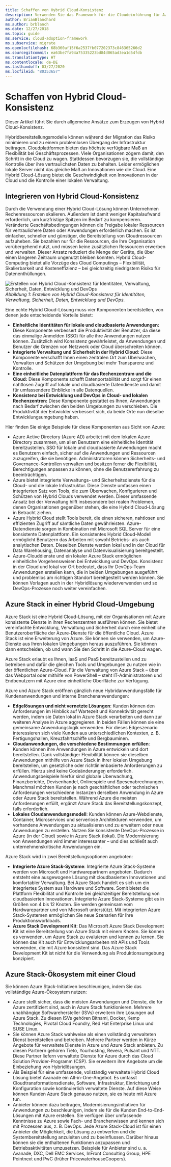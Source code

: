 ```yaml
---
title: Schaffen von Hybrid Cloud-Konsistenz
description: Verwenden Sie das Framework für die Cloudeinführung für Azure, um zu erfahren, wie Sie den Ansatz zum Schaffen von Hybrid Cloud-Konsistenz definieren.
author: BrianBlanchard
ms.author: brblanch
ms.date: 12/27/2018
ms.topic: guide
ms.service: cloud-adoption-framework
ms.subservice: migrate
ms.openlocfilehash: 68b360af15f6a2537fb077202373c846365266d2
ms.sourcegitcommit: ea63be7fa94a75335223bd84d065ad3ea1d54fdb
ms.translationtype: HT
ms.contentlocale: de-DE
ms.lasthandoff: 03/27/2020
ms.locfileid: "80353657"
---
```

<!-- cSpell:ignore ISVs Bitnami Yourhosting Revera Avanade Pulsant PricewaterhouseCoopers Pointnext -->

# <a name="create-hybrid-cloud-consistency"></a>Schaffen von Hybrid Cloud-Konsistenz

Dieser Artikel führt Sie durch allgemeine Ansätze zum Erzeugen von Hybrid Cloud-Konsistenz.

Hybridbereitstellungsmodelle können während der Migration das Risiko minimieren und zu einem problemlosen Übergang der Infrastruktur beitragen. Cloudplattformen bieten das höchste verfügbare Maß an Flexibilität bei Geschäftsprozessen. Viele Organisationen zögern damit, den Schritt in die Cloud zu wagen. Stattdessen bevorzugen sie, die vollständige Kontrolle über ihre vertraulichsten Daten zu behalten. Leider ermöglichen lokale Server nicht das gleiche Maß an Innovationen wie die Cloud. Eine Hybrid Cloud-Lösung bietet die Geschwindigkeit von Innovationen in der Cloud und die Kontrolle einer lokalen Verwaltung.

## <a name="integrate-hybrid-cloud-consistency"></a>Integrieren von Hybrid Cloud-Konsistenz

Durch die Verwendung einer Hybrid Cloud-Lösung können Unternehmen Rechenressourcen skalieren. Außerdem ist damit weniger Kapitalaufwand erforderlich, um kurzfristige Spitzen im Bedarf zu kompensieren. Veränderte Geschäftsbedingungen können die Freigabe lokaler Ressourcen für vertraulichere Daten oder Anwendungen erforderlich machen. Es ist einfacher, schneller und günstiger, die Bereitstellung von Cloudressourcen aufzuheben. Sie bezahlen nur für die Ressourcen, die Ihre Organisation vorübergehend nutzt, und müssen keine zusätzlichen Ressourcen erwerben und verwalten. Dieser Ansatz reduziert die Menge der Geräte, die über einen längeren Zeitraum ungenutzt bleiben könnten. Hybrid Cloud-Computing bietet alle Vorzüge des Cloud Computings – Flexibilität, Skalierbarkeit und Kosteneffizienz – bei gleichzeitig niedrigstem Risiko für Datenenthüllungen.

![Erstellen von Hybrid Cloud-Konsistenz für Identitäten, Verwaltung, Sicherheit, Daten, Entwicklung und DevOps](../../_images/hybrid-consistency.png)
*Abbildung 1: Erstellen von Hybrid Cloud-Konsistenz für Identitäten, Verwaltung, Sicherheit, Daten, Entwicklung und DevOps.*

Eine echte Hybrid Cloud-Lösung muss vier Komponenten bereitstellen, von denen jede entscheidende Vorteile bietet:

- **Einheitliche Identitäten für lokale und cloudbasierte Anwendungen:** Diese Komponente verbessert die Produktivität der Benutzer, da diese das einmalige Anmelden (SSO) für alle ihre Anwendungen nutzen können. Zusätzlich wird Konsistenz gewährleistet, da Anwendungen und Benutzer die Grenzen von Netzwerk oder Cloud überschreiten können.
- **Integrierte Verwaltung und Sicherheit in der Hybrid Cloud:** Diese Komponente verschafft Ihnen einen zentralen Ort zum Überwachen, Verwalten und Schützen der Umgebung bei mehr Transparenz und Kontrolle.
- **Eine einheitliche Datenplattform für das Rechenzentrum und die Cloud:** Diese Komponente schafft Datenportabilität und sorgt für einen nahtlosen Zugriff auf lokale und cloudbasierte Datendienste und damit für umfassendere Einblicke in alle Datenquellen.
- **Konsistenz bei Entwicklung und DevOps in Cloud- und lokalen Rechenzentren:** Diese Komponente gestattet es Ihnen, Anwendungen nach Bedarf zwischen den beiden Umgebungen zu verschieben. Die Produktivität der Entwickler verbessert sich, da beide Orte nun dieselbe Entwicklungsumgebung haben.

Hier finden Sie einige Beispiele für diese Komponenten aus Sicht von Azure:

- Azure Active Directory (Azure AD) arbeitet mit dem lokalen Azure Directory zusammen, um allen Benutzern eine einheitliche Identität bereitzustellen. SSO für lokale und cloudbasierte Anwendungen macht es Benutzern einfach, sicher auf die Anwendungen und Ressourcen zuzugreifen, die sie benötigen. Administratoren können Sicherheits- und Governance-Kontrollen verwalten und besitzen ferner die Flexibilität, Berechtigungen anpassen zu können, ohne die Benutzererfahrung zu beeinträchtigen.
- Azure bietet integrierte Verwaltungs- und Sicherheitsdienste für die Cloud- und die lokale Infrastruktur. Diese Dienste umfassen einen integrierten Satz von Tools, die zum Überwachen, Konfigurieren und Schützen von Hybrid Clouds verwendet werden. Dieser umfassende Ansatz bei der Verwaltung hilft insbesondere bei realen Problemen, denen Organisationen gegenüber stehen, die eine Hybrid Cloud-Lösung in Betracht ziehen.
- Azure Hybrid Cloud stellt Tools bereit, die einen sicheren, nahtlosen und effizienten Zugriff auf sämtliche Daten gewährleisten. Azure-Datendienste sorgen in Kombination mit Microsoft SQL Server für eine konsistente Datenplattform. Ein konsistentes Hybrid Cloud-Modell ermöglicht Benutzern das Arbeiten mit sowohl Betriebs- als auch analytischen Daten. Dieselben Dienste werden lokal und in der Cloud für Data Warehousing, Datenanalyse und Datenvisualisierung bereitgestellt.
- Azure-Clouddienste und ein lokaler Azure Stack ermöglichen einheitliche Vorgehensweisen bei Entwicklung und DevOps. Konsistenz in der Cloud und lokal vor Ort bedeutet, dass Ihr DevOps-Team Anwendungen erstellen kann, die in beiden Umgebungen ausgeführt und problemlos am richtigen Standort bereitgestellt werden können. Sie können Vorlagen auch in der Hybridlösung wiederverwenden und so DevOps-Prozesse noch weiter vereinfachen.

## <a name="azure-stack-in-a-hybrid-cloud-environment"></a>Azure Stack in einer Hybrid Cloud-Umgebung

Azure Stack ist eine Hybrid Cloud-Lösung, mit der Organisationen mit Azure konsistente Dienste in ihren Rechenzentren ausführen können. Sie bietet vereinfachte Entwicklung, Verwaltung und Sicherheit durch eine einheitliche Benutzeroberfläche der Azure-Dienste für die öffentliche Cloud. Azure Stack ist eine Erweiterung von Azure. Sie können sie verwenden, um Azure-Dienste aus Ihren lokalen Umgebungen heraus auszuführen. Sie können dann entscheiden, ob und wann Sie den Schritt in die Azure-Cloud wagen.

Azure Stack erlaubt es Ihnen, IaaS und PaaS bereitzustellen und zu betreiben und dafür die gleichen Tools und Umgebungen zu nutzen wie in der öffentlichen Azure-Cloud. Für die Verwaltung von Azure Stack – über das Webportal oder mithilfe von PowerShell – steht IT-Administratoren und Endbenutzern mit Azure eine einheitliche Oberfläche zur Verfügung.

Azure und Azure Stack eröffnen gänzlich neue Hybridanwendungsfälle für Kundenanwendungen und interne Branchenanwendungen:

- **Edgelösungen und nicht vernetzte Lösungen**: Kunden können den Anforderungen im Hinblick auf Wartezeit und Konnektivität gerecht werden, indem sie Daten lokal in Azure Stack verarbeiten und dann zur weiteren Analyse in Azure aggregieren. In beiden Fällen können sie eine gemeinsame Anwendungslogik verwenden. Für dieses Edgeszenario interessieren sich viele Kunden aus unterschiedlichen Kontexten, z. B. Fertigungshallen, Kreuzfahrtschiffe und Bergbauminen.
- **Cloudanwendungen, die verschiedene Bestimmungen erfüllen**: Kunden können ihre Anwendungen in Azure entwickeln und dort bereitstellen. Dank vollständiger Flexibilität können sie dieselben Anwendungen mithilfe von Azure Stack in ihrer lokalen Umgebung bereitstellen, um gesetzliche oder richtlinienbasierte Anforderungen zu erfüllen. Hierzu sind keine Codeänderungen erforderlich. Anwendungsbeispiele hierfür sind globale Überwachung, Finanzberichte, Devisenhandel, Onlinespiele und Spesenabrechnungen. Manchmal möchten Kunden je nach geschäftlichen oder technischen Anforderungen verschiedene Instanzen derselben Anwendung in Azure oder Azure Stack bereitstellen. Während Azure die meisten Anforderungen erfüllt, ergänzt Azure Stack das Bereitstellungskonzept, falls erforderlich.
- **Lokales Cloudanwendungsmodell**: Kunden können Azure-Webdienste, Container, Microservices und serverlose Architekturen verwenden, um vorhandene Anwendungen zu aktualisieren und zu erweitern oder neue Anwendungen zu erstellen. Nutzen Sie konsistente DevOps-Prozesse in Azure (in der Cloud) sowie in Azure Stack (lokal). Die Modernisierung von Anwendungen wird immer interessanter – und dies schließt auch unternehmenskritische Anwendungen ein.

Azure Stack wird in zwei Bereitstellungsoptionen angeboten:

- **Integrierte Azure Stack-Systeme**: Integrierte Azure Stack-Systeme werden von Microsoft und Hardwarepartnern angeboten. Dadurch entsteht eine ausgewogene Lösung mit cloudbasierten Innovationen und komfortabler Verwaltung. Bei Azure Stack handelt es sich um ein integriertes System aus Hardware und Software. Somit bietet die Plattform Flexibilität und Kontrolle bei gleichzeitiger Bereitstellung von cloudbasierten Innovationen. Integrierte Azure Stack-Systeme gibt es in Größen von 4 bis 12 Knoten. Sie werden gemeinsam vom Hardwarepartner und von Microsoft unterstützt. Mit integrierten Azure Stack-Systemen ermöglichen Sie neue Szenarien für Ihre Produktionsworkloads.
- **Azure Stack Development Kit**: Das Microsoft Azure Stack Development Kit ist eine Bereitstellung von Azure Stack mit einem Knoten. Sie können es verwenden, um Azure Stack zu evaluieren und kennen zu lernen. Sie können das Kit auch für Entwicklungsarbeiten mit APIs und Tools verwenden, die mit Azure konsistent sind. Das Azure Stack Development Kit ist nicht für die Verwendung als Produktionsumgebung konzipiert.

## <a name="azure-stack-one-cloud-ecosystem"></a>Azure Stack-Ökosystem mit einer Cloud

Sie können Azure Stack-Initiativen beschleunigen, indem Sie das vollständige Azure-Ökosystem nutzen:

<!-- cSpell:ignore ISVs Bitnami Yourhosting Revera Avanade Pulsant PricewaterhouseCoopers -->

- Azure stellt sicher, dass die meisten Anwendungen und Dienste, die für Azure zertifiziert sind, auch in Azure Stack funktionieren. Mehrere unabhängige Softwarehersteller (ISVs) erweitern ihre Lösungen auf Azure Stack. Zu diesen ISVs gehören Bitnami, Docker, Kemp Technologies, Pivotal Cloud Foundry, Red Hat Enterprise Linux und SUSE Linux.
- Sie können Azure Stack wahlweise als einen vollständig verwalteten Dienst bereitstellen und betreiben. Mehrere Partner werden in Kürze Angebote für verwaltete Dienste in Azure und Azure Stack anbieten. Zu diesen Partnern gehören Tieto, Yourhosting, Revera, Pulsant und NTT. Diese Partner liefern verwaltete Dienste für Azure durch das Cloud Solution Provider-Programm (CSP). Sie erweitern ihre Angebote um die Einbeziehung von Hybridlösungen.
- Als Beispiel für eine umfassende, vollständig verwaltete Hybrid Cloud Lösung bietet Avanade ein All-in-One-Angebot. Es umfasst Cloudtransformationsdienste, Software, Infrastruktur, Einrichtung und Konfiguration sowie kontinuierlich verwaltete Dienste. Auf diese Weise können Kunden Azure Stack genauso nutzen, sie es heute mit Azure tun.
- Anbieter können dazu beitragen, Modernisierungsinitiativen für Anwendungen zu beschleunigen, indem sie für die Kunden End-to-End-Lösungen mit Azure erstellen. Sie verfügen über umfassende Kenntnisse zu Azure sowie Fach- und Branchenwissen und kennen sich mit Prozessen aus, z. B. DevOps. Jede Azure Stack-Cloud ist für einen Anbieter die Möglichkeit, die Lösung zu entwerfen und die Systembereitstellung anzuleiten und zu beeinflussen. Darüber hinaus können sie die enthaltenen Funktionen anzupassen und Betriebsaktivitäten umzusetzen. Beispiele für Anbieter sind u. a. Avanade, DXC, Dell EMC Services, InFront Consulting Group, HPE Pointnext und PwC (früher PricewaterhouseCoopers).
